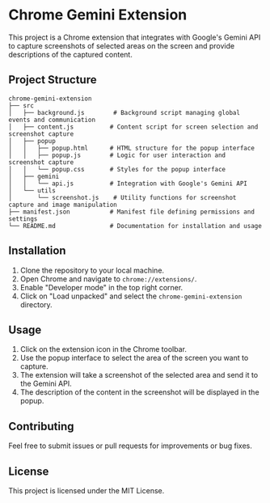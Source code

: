 # Chrome Gemini Extension

This project is a Chrome extension that integrates with Google's Gemini API to capture screenshots of selected areas on the screen and provide descriptions of the captured content.

## Project Structure

```
chrome-gemini-extension
├── src
│   ├── background.js        # Background script managing global events and communication
│   ├── content.js          # Content script for screen selection and screenshot capture
│   ├── popup
│   │   ├── popup.html      # HTML structure for the popup interface
│   │   ├── popup.js        # Logic for user interaction and screenshot capture
│   │   └── popup.css       # Styles for the popup interface
│   ├── gemini
│   │   └── api.js          # Integration with Google's Gemini API
│   └── utils
│       └── screenshot.js    # Utility functions for screenshot capture and image manipulation
├── manifest.json           # Manifest file defining permissions and settings
└── README.md               # Documentation for installation and usage
```

## Installation

1. Clone the repository to your local machine.
2. Open Chrome and navigate to `chrome://extensions/`.
3. Enable "Developer mode" in the top right corner.
4. Click on "Load unpacked" and select the `chrome-gemini-extension` directory.

## Usage

1. Click on the extension icon in the Chrome toolbar.
2. Use the popup interface to select the area of the screen you want to capture.
3. The extension will take a screenshot of the selected area and send it to the Gemini API.
4. The description of the content in the screenshot will be displayed in the popup.

## Contributing

Feel free to submit issues or pull requests for improvements or bug fixes.

## License

This project is licensed under the MIT License.
